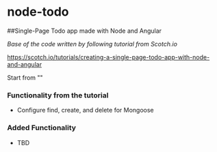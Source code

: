 # node-todo
##Single-Page Todo app made with Node and Angular

*Base of the code written by following tutorial from Scotch.io*

https://scotch.io/tutorials/creating-a-single-page-todo-app-with-node-and-angular

Start from ""

### Functionality from the tutorial
- Configure find, create, and delete for Mongoose

### Added Functionality
- TBD
